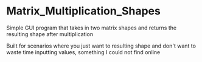 # Matrix_Multiplication_Shapes
Simple GUI program that takes in two matrix shapes and returns the resulting shape after multiplication

Built for scenarios where you just want to resulting shape and don't want to waste time inputting values, something I could not find online
